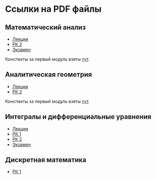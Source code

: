 # Ссылки на PDF файлы

## Математический анализ

- [Лекции](https://malyinik.github.io/BMSTU_lectures/Математический%20анализ/Лекции.pdf)
- [РК 2](https://malyinik.github.io/BMSTU_lectures/Математический%20анализ/РК%20Модуль%20№2.pdf)
- [Экзамен](https://malyinik.github.io/BMSTU_lectures/Математический%20анализ/Экзамен.pdf)

Конспекты за первый модуль взяты [тут](https://github.com/zhikh23).

## Аналитическая геометрия

- [Лекции](https://malyinik.github.io/BMSTU_lectures/Аналитическая%20геометрия/Лекции.pdf)
- [РК 2](https://malyinik.github.io/BMSTU_lectures/Аналитическая%20геометрия/РК%20Модуль%20№2.pdf)

Конспекты за первый модуль взяты [тут](https://github.com/zhikh23).

## Интегралы и дифференциальные уравнения

- [Лекции](https://malyinik.github.io/BMSTU_lectures/Интегралы%20и%20дифференциальные%20уравнения/Лекции.pdf)
- [РК 1](https://malyinik.github.io/BMSTU_lectures/Интегралы%20и%20дифференциальные%20уравнения/РК%20Модуль%20№1.pdf)
- [РК 2](https://malyinik.github.io/BMSTU_lectures/Интегралы%20и%20дифференциальные%20уравнения/РК%20Модуль%20№2.pdf)
- [Экзамен](https://malyinik.github.io/BMSTU_lectures/Интегралы%20и%20дифференциальные%20уравнения/Экзамен.pdf)

## Дискретная математика

- [РК 1](https://malyinik.github.io/BMSTU_lectures/Дискретная%20математика/РК1.html)
